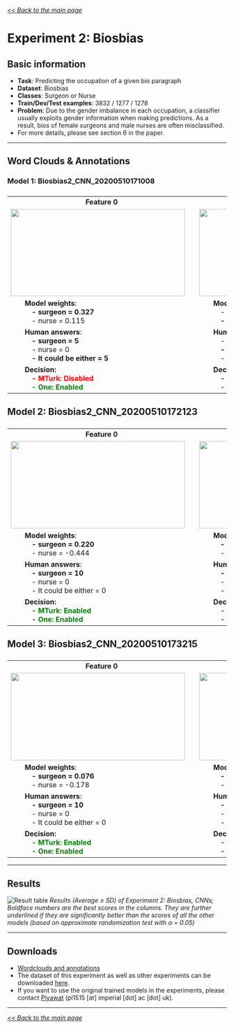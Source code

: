 <style>

.center-row td{
    text-align: center; 
    vertical-align: middle;    
}

tbody {
    display:block;
    width:13000px;
    overflow:auto;
}
thead, tbody tr {
    display:table;
    width:100%;
    table-layout:fixed;
}

td { white-space:pre }

</style>

[*<< Back to the main page*](https://plkumjorn.github.io/FIND)

# Experiment 2: Biosbias

## Basic information
- **Task**: Predicting the occupation of a given bio paragraph
- **Dataset**: Biosbias
- **Classes**: Surgeon or Nurse
- **Train/Dev/Test examples**: 3832 / 1277 / 1278
- **Problem**: Due to the gender imbalance in each occupation, a classifier usually exploits gender information when making predictions. As a result, bios of female surgeons and male nurses are often misclassified.
- For more details, please see section 6 in the paper.

<hr>

## Word Clouds & Annotations

### Model 1: Biosbias2_CNN_20200510171008

<table><tbody><tr class="center-row"><td><b>Feature 0</b></td><td><b>Feature 1</b></td><td><b>Feature 2</b></td><td><b>Feature 3</b></td><td><b>Feature 4</b></td><td><b>Feature 5</b></td><td><b>Feature 6</b></td><td><b>Feature 7</b></td><td><b>Feature 8</b></td><td><b>Feature 9</b></td><td><b>Feature 10</b></td><td><b>Feature 11</b></td><td><b>Feature 12</b></td><td><b>Feature 13</b></td><td><b>Feature 14</b></td><td><b>Feature 15</b></td><td><b>Feature 16</b></td><td><b>Feature 17</b></td><td><b>Feature 18</b></td><td><b>Feature 19</b></td><td><b>Feature 20</b></td><td><b>Feature 21</b></td><td><b>Feature 22</b></td><td><b>Feature 23</b></td><td><b>Feature 24</b></td><td><b>Feature 25</b></td><td><b>Feature 26</b></td><td><b>Feature 27</b></td><td><b>Feature 28</b></td><td><b>Feature 29</b></td></tr><tr><td><img src="https://www.doc.ic.ac.uk/~pl1515/files/Biosbias2_CNN_20200510171008/wordclouds/Wordcloud_Feature0.png" width="400" height="200"></td><td><img src="https://www.doc.ic.ac.uk/~pl1515/files/Biosbias2_CNN_20200510171008/wordclouds/Wordcloud_Feature1.png" width="400" height="200"></td><td><img src="https://www.doc.ic.ac.uk/~pl1515/files/Biosbias2_CNN_20200510171008/wordclouds/Wordcloud_Feature2.png" width="400" height="200"></td><td><img src="https://www.doc.ic.ac.uk/~pl1515/files/Biosbias2_CNN_20200510171008/wordclouds/Wordcloud_Feature3.png" width="400" height="200"></td><td><img src="https://www.doc.ic.ac.uk/~pl1515/files/Biosbias2_CNN_20200510171008/wordclouds/Wordcloud_Feature4.png" width="400" height="200"></td><td><img src="https://www.doc.ic.ac.uk/~pl1515/files/Biosbias2_CNN_20200510171008/wordclouds/Wordcloud_Feature5.png" width="400" height="200"></td><td><img src="https://www.doc.ic.ac.uk/~pl1515/files/Biosbias2_CNN_20200510171008/wordclouds/Wordcloud_Feature6.png" width="400" height="200"></td><td><img src="https://www.doc.ic.ac.uk/~pl1515/files/Biosbias2_CNN_20200510171008/wordclouds/Wordcloud_Feature7.png" width="400" height="200"></td><td><img src="https://www.doc.ic.ac.uk/~pl1515/files/Biosbias2_CNN_20200510171008/wordclouds/Wordcloud_Feature8.png" width="400" height="200"></td><td><img src="https://www.doc.ic.ac.uk/~pl1515/files/Biosbias2_CNN_20200510171008/wordclouds/Wordcloud_Feature9.png" width="400" height="200"></td><td><img src="https://www.doc.ic.ac.uk/~pl1515/files/Biosbias2_CNN_20200510171008/wordclouds/Wordcloud_Feature10.png" width="400" height="200"></td><td><img src="https://www.doc.ic.ac.uk/~pl1515/files/Biosbias2_CNN_20200510171008/wordclouds/Wordcloud_Feature11.png" width="400" height="200"></td><td><img src="https://www.doc.ic.ac.uk/~pl1515/files/Biosbias2_CNN_20200510171008/wordclouds/Wordcloud_Feature12.png" width="400" height="200"></td><td><img src="https://www.doc.ic.ac.uk/~pl1515/files/Biosbias2_CNN_20200510171008/wordclouds/Wordcloud_Feature13.png" width="400" height="200"></td><td><img src="https://www.doc.ic.ac.uk/~pl1515/files/Biosbias2_CNN_20200510171008/wordclouds/Wordcloud_Feature14.png" width="400" height="200"></td><td><img src="https://www.doc.ic.ac.uk/~pl1515/files/Biosbias2_CNN_20200510171008/wordclouds/Wordcloud_Feature15.png" width="400" height="200"></td><td><img src="https://www.doc.ic.ac.uk/~pl1515/files/Biosbias2_CNN_20200510171008/wordclouds/Wordcloud_Feature16.png" width="400" height="200"></td><td><img src="https://www.doc.ic.ac.uk/~pl1515/files/Biosbias2_CNN_20200510171008/wordclouds/Wordcloud_Feature17.png" width="400" height="200"></td><td><img src="https://www.doc.ic.ac.uk/~pl1515/files/Biosbias2_CNN_20200510171008/wordclouds/Wordcloud_Feature18.png" width="400" height="200"></td><td><img src="https://www.doc.ic.ac.uk/~pl1515/files/Biosbias2_CNN_20200510171008/wordclouds/Wordcloud_Feature19.png" width="400" height="200"></td><td><img src="https://www.doc.ic.ac.uk/~pl1515/files/Biosbias2_CNN_20200510171008/wordclouds/Wordcloud_Feature20.png" width="400" height="200"></td><td><img src="https://www.doc.ic.ac.uk/~pl1515/files/Biosbias2_CNN_20200510171008/wordclouds/Wordcloud_Feature21.png" width="400" height="200"></td><td><img src="https://www.doc.ic.ac.uk/~pl1515/files/Biosbias2_CNN_20200510171008/wordclouds/Wordcloud_Feature22.png" width="400" height="200"></td><td><img src="https://www.doc.ic.ac.uk/~pl1515/files/Biosbias2_CNN_20200510171008/wordclouds/Wordcloud_Feature23.png" width="400" height="200"></td><td><img src="https://www.doc.ic.ac.uk/~pl1515/files/Biosbias2_CNN_20200510171008/wordclouds/Wordcloud_Feature24.png" width="400" height="200"></td><td><img src="https://www.doc.ic.ac.uk/~pl1515/files/Biosbias2_CNN_20200510171008/wordclouds/Wordcloud_Feature25.png" width="400" height="200"></td><td><img src="https://www.doc.ic.ac.uk/~pl1515/files/Biosbias2_CNN_20200510171008/wordclouds/Wordcloud_Feature26.png" width="400" height="200"></td><td><img src="https://www.doc.ic.ac.uk/~pl1515/files/Biosbias2_CNN_20200510171008/wordclouds/Wordcloud_Feature27.png" width="400" height="200"></td><td><img src="https://www.doc.ic.ac.uk/~pl1515/files/Biosbias2_CNN_20200510171008/wordclouds/Wordcloud_Feature28.png" width="400" height="200"></td><td><img src="https://www.doc.ic.ac.uk/~pl1515/files/Biosbias2_CNN_20200510171008/wordclouds/Wordcloud_Feature29.png" width="400" height="200"></td></tr><tr><td>&emsp;&emsp;<b>Model weights</b>:
<b>&emsp;&emsp;&emsp;- surgeon = 0.327</b>
&emsp;&emsp;&emsp;- nurse = 0.115</td><td>&emsp;&emsp;<b>Model weights</b>:
&emsp;&emsp;&emsp;- surgeon = 0.244
<b>&emsp;&emsp;&emsp;- nurse = 0.497</b></td><td>&emsp;&emsp;<b>Model weights</b>:
&emsp;&emsp;&emsp;- surgeon = -0.290
<b>&emsp;&emsp;&emsp;- nurse = 0.226</b></td><td>&emsp;&emsp;<b>Model weights</b>:
&emsp;&emsp;&emsp;- surgeon = -0.023
<b>&emsp;&emsp;&emsp;- nurse = 0.052</b></td><td>&emsp;&emsp;<b>Model weights</b>:
<b>&emsp;&emsp;&emsp;- surgeon = -0.355</b>
&emsp;&emsp;&emsp;- nurse = -0.482</td><td>&emsp;&emsp;<b>Model weights</b>:
&emsp;&emsp;&emsp;- surgeon = -0.387
<b>&emsp;&emsp;&emsp;- nurse = 0.168</b></td><td>&emsp;&emsp;<b>Model weights</b>:
&emsp;&emsp;&emsp;- surgeon = 0.224
<b>&emsp;&emsp;&emsp;- nurse = 0.446</b></td><td>&emsp;&emsp;<b>Model weights</b>:
&emsp;&emsp;&emsp;- surgeon = -0.400
<b>&emsp;&emsp;&emsp;- nurse = 0.076</b></td><td>&emsp;&emsp;<b>Model weights</b>:
&emsp;&emsp;&emsp;- surgeon = -0.341
<b>&emsp;&emsp;&emsp;- nurse = 0.038</b></td><td>&emsp;&emsp;<b>Model weights</b>:
&emsp;&emsp;&emsp;- surgeon = -0.212
<b>&emsp;&emsp;&emsp;- nurse = 0.167</b></td><td>&emsp;&emsp;<b>Model weights</b>:
&emsp;&emsp;&emsp;- surgeon = -0.332
<b>&emsp;&emsp;&emsp;- nurse = -0.075</b></td><td>&emsp;&emsp;<b>Model weights</b>:
<b>&emsp;&emsp;&emsp;- surgeon = 0.481</b>
&emsp;&emsp;&emsp;- nurse = 0.254</td><td>&emsp;&emsp;<b>Model weights</b>:
&emsp;&emsp;&emsp;- surgeon = -0.286
<b>&emsp;&emsp;&emsp;- nurse = 0.199</b></td><td>&emsp;&emsp;<b>Model weights</b>:
<b>&emsp;&emsp;&emsp;- surgeon = 0.149</b>
&emsp;&emsp;&emsp;- nurse = -0.137</td><td>&emsp;&emsp;<b>Model weights</b>:
<b>&emsp;&emsp;&emsp;- surgeon = 0.368</b>
&emsp;&emsp;&emsp;- nurse = -0.150</td><td>&emsp;&emsp;<b>Model weights</b>:
&emsp;&emsp;&emsp;- surgeon = 0.086
<b>&emsp;&emsp;&emsp;- nurse = 0.216</b></td><td>&emsp;&emsp;<b>Model weights</b>:
<b>&emsp;&emsp;&emsp;- surgeon = 0.219</b>
&emsp;&emsp;&emsp;- nurse = -0.273</td><td>&emsp;&emsp;<b>Model weights</b>:
&emsp;&emsp;&emsp;- surgeon = -0.329
<b>&emsp;&emsp;&emsp;- nurse = 0.024</b></td><td>&emsp;&emsp;<b>Model weights</b>:
<b>&emsp;&emsp;&emsp;- surgeon = 0.233</b>
&emsp;&emsp;&emsp;- nurse = -0.195</td><td>&emsp;&emsp;<b>Model weights</b>:
&emsp;&emsp;&emsp;- surgeon = -0.346
<b>&emsp;&emsp;&emsp;- nurse = 0.155</b></td><td>&emsp;&emsp;<b>Model weights</b>:
&emsp;&emsp;&emsp;- surgeon = -0.191
<b>&emsp;&emsp;&emsp;- nurse = -0.042</b></td><td>&emsp;&emsp;<b>Model weights</b>:
&emsp;&emsp;&emsp;- surgeon = -0.272
<b>&emsp;&emsp;&emsp;- nurse = 0.232</b></td><td>&emsp;&emsp;<b>Model weights</b>:
<b>&emsp;&emsp;&emsp;- surgeon = 0.454</b>
&emsp;&emsp;&emsp;- nurse = 0.238</td><td>&emsp;&emsp;<b>Model weights</b>:
<b>&emsp;&emsp;&emsp;- surgeon = 0.451</b>
&emsp;&emsp;&emsp;- nurse = -0.029</td><td>&emsp;&emsp;<b>Model weights</b>:
&emsp;&emsp;&emsp;- surgeon = 0.094
<b>&emsp;&emsp;&emsp;- nurse = 0.374</b></td><td>&emsp;&emsp;<b>Model weights</b>:
&emsp;&emsp;&emsp;- surgeon = -0.341
<b>&emsp;&emsp;&emsp;- nurse = -0.057</b></td><td>&emsp;&emsp;<b>Model weights</b>:
&emsp;&emsp;&emsp;- surgeon = 0.124
<b>&emsp;&emsp;&emsp;- nurse = 0.449</b></td><td>&emsp;&emsp;<b>Model weights</b>:
<b>&emsp;&emsp;&emsp;- surgeon = 0.197</b>
&emsp;&emsp;&emsp;- nurse = -0.204</td><td>&emsp;&emsp;<b>Model weights</b>:
&emsp;&emsp;&emsp;- surgeon = -0.360
<b>&emsp;&emsp;&emsp;- nurse = 0.414</b></td><td>&emsp;&emsp;<b>Model weights</b>:
<b>&emsp;&emsp;&emsp;- surgeon = 0.134</b>
&emsp;&emsp;&emsp;- nurse = -0.155</td></tr><tr><td><b>&emsp;&emsp;Human answers</b>:
<b>&emsp;&emsp;&emsp;- surgeon = 5</b>
&emsp;&emsp;&emsp;- nurse = 0
<b>&emsp;&emsp;&emsp;- It could be either = 5</b></td><td><b>&emsp;&emsp;Human answers</b>:
&emsp;&emsp;&emsp;- surgeon = 0
<b>&emsp;&emsp;&emsp;- nurse = 10</b>
&emsp;&emsp;&emsp;- It could be either = 0</td><td><b>&emsp;&emsp;Human answers</b>:
&emsp;&emsp;&emsp;- surgeon = 0
&emsp;&emsp;&emsp;- nurse = 1
<b>&emsp;&emsp;&emsp;- It could be either = 9</b></td><td><b>&emsp;&emsp;Human answers</b>:
&emsp;&emsp;&emsp;- surgeon = 0
<b>&emsp;&emsp;&emsp;- nurse = 10</b>
&emsp;&emsp;&emsp;- It could be either = 0</td><td><b>&emsp;&emsp;Human answers</b>:
&emsp;&emsp;&emsp;- surgeon = 0
&emsp;&emsp;&emsp;- nurse = 1
<b>&emsp;&emsp;&emsp;- It could be either = 9</b></td><td><b>&emsp;&emsp;Human answers</b>:
&emsp;&emsp;&emsp;- surgeon = 0
&emsp;&emsp;&emsp;- nurse = 4
<b>&emsp;&emsp;&emsp;- It could be either = 6</b></td><td><b>&emsp;&emsp;Human answers</b>:
&emsp;&emsp;&emsp;- surgeon = 0
&emsp;&emsp;&emsp;- nurse = 3
<b>&emsp;&emsp;&emsp;- It could be either = 7</b></td><td><b>&emsp;&emsp;Human answers</b>:
&emsp;&emsp;&emsp;- surgeon = 0
&emsp;&emsp;&emsp;- nurse = 4
<b>&emsp;&emsp;&emsp;- It could be either = 6</b></td><td><b>&emsp;&emsp;Human answers</b>:
&emsp;&emsp;&emsp;- surgeon = 0
&emsp;&emsp;&emsp;- nurse = 1
<b>&emsp;&emsp;&emsp;- It could be either = 9</b></td><td><b>&emsp;&emsp;Human answers</b>:
&emsp;&emsp;&emsp;- surgeon = 0
<b>&emsp;&emsp;&emsp;- nurse = 10</b>
&emsp;&emsp;&emsp;- It could be either = 0</td><td><b>&emsp;&emsp;Human answers</b>:
&emsp;&emsp;&emsp;- surgeon = 0
<b>&emsp;&emsp;&emsp;- nurse = 10</b>
&emsp;&emsp;&emsp;- It could be either = 0</td><td><b>&emsp;&emsp;Human answers</b>:
<b>&emsp;&emsp;&emsp;- surgeon = 10</b>
&emsp;&emsp;&emsp;- nurse = 0
&emsp;&emsp;&emsp;- It could be either = 0</td><td><b>&emsp;&emsp;Human answers</b>:
&emsp;&emsp;&emsp;- surgeon = 0
<b>&emsp;&emsp;&emsp;- nurse = 10</b>
&emsp;&emsp;&emsp;- It could be either = 0</td><td><b>&emsp;&emsp;Human answers</b>:
<b>&emsp;&emsp;&emsp;- surgeon = 8</b>
&emsp;&emsp;&emsp;- nurse = 1
&emsp;&emsp;&emsp;- It could be either = 1</td><td><b>&emsp;&emsp;Human answers</b>:
&emsp;&emsp;&emsp;- surgeon = 0
&emsp;&emsp;&emsp;- nurse = 1
<b>&emsp;&emsp;&emsp;- It could be either = 9</b></td><td><b>&emsp;&emsp;Human answers</b>:
&emsp;&emsp;&emsp;- surgeon = 0
<b>&emsp;&emsp;&emsp;- nurse = 9</b>
&emsp;&emsp;&emsp;- It could be either = 1</td><td><b>&emsp;&emsp;Human answers</b>:
<b>&emsp;&emsp;&emsp;- surgeon = 10</b>
&emsp;&emsp;&emsp;- nurse = 0
&emsp;&emsp;&emsp;- It could be either = 0</td><td><b>&emsp;&emsp;Human answers</b>:
&emsp;&emsp;&emsp;- surgeon = 1
&emsp;&emsp;&emsp;- nurse = 3
<b>&emsp;&emsp;&emsp;- It could be either = 6</b></td><td><b>&emsp;&emsp;Human answers</b>:
<b>&emsp;&emsp;&emsp;- surgeon = 10</b>
&emsp;&emsp;&emsp;- nurse = 0
&emsp;&emsp;&emsp;- It could be either = 0</td><td><b>&emsp;&emsp;Human answers</b>:
&emsp;&emsp;&emsp;- surgeon = 0
&emsp;&emsp;&emsp;- nurse = 0
<b>&emsp;&emsp;&emsp;- It could be either = 10</b></td><td><b>&emsp;&emsp;Human answers</b>:
&emsp;&emsp;&emsp;- surgeon = 1
&emsp;&emsp;&emsp;- nurse = 4
<b>&emsp;&emsp;&emsp;- It could be either = 5</b></td><td><b>&emsp;&emsp;Human answers</b>:
&emsp;&emsp;&emsp;- surgeon = 1
&emsp;&emsp;&emsp;- nurse = 1
<b>&emsp;&emsp;&emsp;- It could be either = 8</b></td><td><b>&emsp;&emsp;Human answers</b>:
<b>&emsp;&emsp;&emsp;- surgeon = 10</b>
&emsp;&emsp;&emsp;- nurse = 0
&emsp;&emsp;&emsp;- It could be either = 0</td><td><b>&emsp;&emsp;Human answers</b>:
<b>&emsp;&emsp;&emsp;- surgeon = 9</b>
&emsp;&emsp;&emsp;- nurse = 1
&emsp;&emsp;&emsp;- It could be either = 0</td><td><b>&emsp;&emsp;Human answers</b>:
&emsp;&emsp;&emsp;- surgeon = 0
&emsp;&emsp;&emsp;- nurse = 4
<b>&emsp;&emsp;&emsp;- It could be either = 6</b></td><td><b>&emsp;&emsp;Human answers</b>:
&emsp;&emsp;&emsp;- surgeon = 0
<b>&emsp;&emsp;&emsp;- nurse = 7</b>
&emsp;&emsp;&emsp;- It could be either = 3</td><td><b>&emsp;&emsp;Human answers</b>:
&emsp;&emsp;&emsp;- surgeon = 1
&emsp;&emsp;&emsp;- nurse = 1
<b>&emsp;&emsp;&emsp;- It could be either = 8</b></td><td><b>&emsp;&emsp;Human answers</b>:
<b>&emsp;&emsp;&emsp;- surgeon = 10</b>
&emsp;&emsp;&emsp;- nurse = 0
&emsp;&emsp;&emsp;- It could be either = 0</td><td><b>&emsp;&emsp;Human answers</b>:
&emsp;&emsp;&emsp;- surgeon = 0
<b>&emsp;&emsp;&emsp;- nurse = 10</b>
&emsp;&emsp;&emsp;- It could be either = 0</td><td><b>&emsp;&emsp;Human answers</b>:
<b>&emsp;&emsp;&emsp;- surgeon = 7</b>
&emsp;&emsp;&emsp;- nurse = 0
&emsp;&emsp;&emsp;- It could be either = 3</td></tr><tr><td>&emsp;&emsp;<b>Decision:</b>
&emsp;&emsp;&emsp;<b style="color:red">- MTurk: Disabled</b>
&emsp;&emsp;&emsp;<b style="color:green">- One: Enabled</b></td><td>&emsp;&emsp;<b>Decision:</b>
&emsp;&emsp;&emsp;<b style="color:green">- MTurk: Enabled</b>
&emsp;&emsp;&emsp;<b style="color:green">- One: Enabled</b></td><td>&emsp;&emsp;<b>Decision:</b>
&emsp;&emsp;&emsp;<b style="color:red">- MTurk: Disabled</b>
&emsp;&emsp;&emsp;<b style="color:red">- One: Disabled</b></td><td>&emsp;&emsp;<b>Decision:</b>
&emsp;&emsp;&emsp;<b style="color:green">- MTurk: Enabled</b>
&emsp;&emsp;&emsp;<b style="color:green">- One: Enabled</b></td><td>&emsp;&emsp;<b>Decision:</b>
&emsp;&emsp;&emsp;<b style="color:red">- MTurk: Disabled</b>
&emsp;&emsp;&emsp;<b style="color:red">- One: Disabled</b></td><td>&emsp;&emsp;<b>Decision:</b>
&emsp;&emsp;&emsp;<b style="color:red">- MTurk: Disabled</b>
&emsp;&emsp;&emsp;<b style="color:red">- One: Disabled</b></td><td>&emsp;&emsp;<b>Decision:</b>
&emsp;&emsp;&emsp;<b style="color:red">- MTurk: Disabled</b>
&emsp;&emsp;&emsp;<b style="color:green">- One: Enabled</b></td><td>&emsp;&emsp;<b>Decision:</b>
&emsp;&emsp;&emsp;<b style="color:red">- MTurk: Disabled</b>
&emsp;&emsp;&emsp;<b style="color:green">- One: Enabled</b></td><td>&emsp;&emsp;<b>Decision:</b>
&emsp;&emsp;&emsp;<b style="color:red">- MTurk: Disabled</b>
&emsp;&emsp;&emsp;<b style="color:red">- One: Disabled</b></td><td>&emsp;&emsp;<b>Decision:</b>
&emsp;&emsp;&emsp;<b style="color:green">- MTurk: Enabled</b>
&emsp;&emsp;&emsp;<b style="color:green">- One: Enabled</b></td><td>&emsp;&emsp;<b>Decision:</b>
&emsp;&emsp;&emsp;<b style="color:green">- MTurk: Enabled</b>
&emsp;&emsp;&emsp;<b style="color:green">- One: Enabled</b></td><td>&emsp;&emsp;<b>Decision:</b>
&emsp;&emsp;&emsp;<b style="color:green">- MTurk: Enabled</b>
&emsp;&emsp;&emsp;<b style="color:red">- One: Disabled</b></td><td>&emsp;&emsp;<b>Decision:</b>
&emsp;&emsp;&emsp;<b style="color:green">- MTurk: Enabled</b>
&emsp;&emsp;&emsp;<b style="color:green">- One: Enabled</b></td><td>&emsp;&emsp;<b>Decision:</b>
&emsp;&emsp;&emsp;<b style="color:green">- MTurk: Enabled</b>
&emsp;&emsp;&emsp;<b style="color:green">- One: Enabled</b></td><td>&emsp;&emsp;<b>Decision:</b>
&emsp;&emsp;&emsp;<b style="color:red">- MTurk: Disabled</b>
&emsp;&emsp;&emsp;<b style="color:red">- One: Disabled</b></td><td>&emsp;&emsp;<b>Decision:</b>
&emsp;&emsp;&emsp;<b style="color:green">- MTurk: Enabled</b>
&emsp;&emsp;&emsp;<b style="color:green">- One: Enabled</b></td><td>&emsp;&emsp;<b>Decision:</b>
&emsp;&emsp;&emsp;<b style="color:green">- MTurk: Enabled</b>
&emsp;&emsp;&emsp;<b style="color:red">- One: Disabled</b></td><td>&emsp;&emsp;<b>Decision:</b>
&emsp;&emsp;&emsp;<b style="color:red">- MTurk: Disabled</b>
&emsp;&emsp;&emsp;<b style="color:red">- One: Disabled</b></td><td>&emsp;&emsp;<b>Decision:</b>
&emsp;&emsp;&emsp;<b style="color:green">- MTurk: Enabled</b>
&emsp;&emsp;&emsp;<b style="color:green">- One: Enabled</b></td><td>&emsp;&emsp;<b>Decision:</b>
&emsp;&emsp;&emsp;<b style="color:red">- MTurk: Disabled</b>
&emsp;&emsp;&emsp;<b style="color:red">- One: Disabled</b></td><td>&emsp;&emsp;<b>Decision:</b>
&emsp;&emsp;&emsp;<b style="color:red">- MTurk: Disabled</b>
&emsp;&emsp;&emsp;<b style="color:red">- One: Disabled</b></td><td>&emsp;&emsp;<b>Decision:</b>
&emsp;&emsp;&emsp;<b style="color:red">- MTurk: Disabled</b>
&emsp;&emsp;&emsp;<b style="color:red">- One: Disabled</b></td><td>&emsp;&emsp;<b>Decision:</b>
&emsp;&emsp;&emsp;<b style="color:green">- MTurk: Enabled</b>
&emsp;&emsp;&emsp;<b style="color:green">- One: Enabled</b></td><td>&emsp;&emsp;<b>Decision:</b>
&emsp;&emsp;&emsp;<b style="color:green">- MTurk: Enabled</b>
&emsp;&emsp;&emsp;<b style="color:green">- One: Enabled</b></td><td>&emsp;&emsp;<b>Decision:</b>
&emsp;&emsp;&emsp;<b style="color:red">- MTurk: Disabled</b>
&emsp;&emsp;&emsp;<b style="color:green">- One: Enabled</b></td><td>&emsp;&emsp;<b>Decision:</b>
&emsp;&emsp;&emsp;<b style="color:green">- MTurk: Enabled</b>
&emsp;&emsp;&emsp;<b style="color:green">- One: Enabled</b></td><td>&emsp;&emsp;<b>Decision:</b>
&emsp;&emsp;&emsp;<b style="color:red">- MTurk: Disabled</b>
&emsp;&emsp;&emsp;<b style="color:red">- One: Disabled</b></td><td>&emsp;&emsp;<b>Decision:</b>
&emsp;&emsp;&emsp;<b style="color:green">- MTurk: Enabled</b>
&emsp;&emsp;&emsp;<b style="color:green">- One: Enabled</b></td><td>&emsp;&emsp;<b>Decision:</b>
&emsp;&emsp;&emsp;<b style="color:green">- MTurk: Enabled</b>
&emsp;&emsp;&emsp;<b style="color:red">- One: Disabled</b></td><td>&emsp;&emsp;<b>Decision:</b>
&emsp;&emsp;&emsp;<b style="color:green">- MTurk: Enabled</b>
&emsp;&emsp;&emsp;<b style="color:green">- One: Enabled</b></td></tr></tbody></table>

## Model 2: Biosbias2_CNN_20200510172123

<table><tbody><tr class="center-row"><td><b>Feature 0</b></td><td><b>Feature 1</b></td><td><b>Feature 2</b></td><td><b>Feature 3</b></td><td><b>Feature 4</b></td><td><b>Feature 5</b></td><td><b>Feature 6</b></td><td><b>Feature 7</b></td><td><b>Feature 8</b></td><td><b>Feature 9</b></td><td><b>Feature 10</b></td><td><b>Feature 11</b></td><td><b>Feature 12</b></td><td><b>Feature 13</b></td><td><b>Feature 14</b></td><td><b>Feature 15</b></td><td><b>Feature 16</b></td><td><b>Feature 17</b></td><td><b>Feature 18</b></td><td><b>Feature 19</b></td><td><b>Feature 20</b></td><td><b>Feature 21</b></td><td><b>Feature 22</b></td><td><b>Feature 23</b></td><td><b>Feature 24</b></td><td><b>Feature 25</b></td><td><b>Feature 26</b></td><td><b>Feature 27</b></td><td><b>Feature 28</b></td><td><b>Feature 29</b></td></tr><tr><td><img src="https://www.doc.ic.ac.uk/~pl1515/files/Biosbias2_CNN_20200510172123/wordclouds/Wordcloud_Feature0.png" width="400" height="200"></td><td><img src="https://www.doc.ic.ac.uk/~pl1515/files/Biosbias2_CNN_20200510172123/wordclouds/Wordcloud_Feature1.png" width="400" height="200"></td><td><img src="https://www.doc.ic.ac.uk/~pl1515/files/Biosbias2_CNN_20200510172123/wordclouds/Wordcloud_Feature2.png" width="400" height="200"></td><td><img src="https://www.doc.ic.ac.uk/~pl1515/files/Biosbias2_CNN_20200510172123/wordclouds/Wordcloud_Feature3.png" width="400" height="200"></td><td><img src="https://www.doc.ic.ac.uk/~pl1515/files/Biosbias2_CNN_20200510172123/wordclouds/Wordcloud_Feature4.png" width="400" height="200"></td><td><img src="https://www.doc.ic.ac.uk/~pl1515/files/Biosbias2_CNN_20200510172123/wordclouds/Wordcloud_Feature5.png" width="400" height="200"></td><td><img src="https://www.doc.ic.ac.uk/~pl1515/files/Biosbias2_CNN_20200510172123/wordclouds/Wordcloud_Feature6.png" width="400" height="200"></td><td><img src="https://www.doc.ic.ac.uk/~pl1515/files/Biosbias2_CNN_20200510172123/wordclouds/Wordcloud_Feature7.png" width="400" height="200"></td><td><img src="https://www.doc.ic.ac.uk/~pl1515/files/Biosbias2_CNN_20200510172123/wordclouds/Wordcloud_Feature8.png" width="400" height="200"></td><td><img src="https://www.doc.ic.ac.uk/~pl1515/files/Biosbias2_CNN_20200510172123/wordclouds/Wordcloud_Feature9.png" width="400" height="200"></td><td><img src="https://www.doc.ic.ac.uk/~pl1515/files/Biosbias2_CNN_20200510172123/wordclouds/Wordcloud_Feature10.png" width="400" height="200"></td><td><img src="https://www.doc.ic.ac.uk/~pl1515/files/Biosbias2_CNN_20200510172123/wordclouds/Wordcloud_Feature11.png" width="400" height="200"></td><td><img src="https://www.doc.ic.ac.uk/~pl1515/files/Biosbias2_CNN_20200510172123/wordclouds/Wordcloud_Feature12.png" width="400" height="200"></td><td><img src="https://www.doc.ic.ac.uk/~pl1515/files/Biosbias2_CNN_20200510172123/wordclouds/Wordcloud_Feature13.png" width="400" height="200"></td><td><img src="https://www.doc.ic.ac.uk/~pl1515/files/Biosbias2_CNN_20200510172123/wordclouds/Wordcloud_Feature14.png" width="400" height="200"></td><td><img src="https://www.doc.ic.ac.uk/~pl1515/files/Biosbias2_CNN_20200510172123/wordclouds/Wordcloud_Feature15.png" width="400" height="200"></td><td><img src="https://www.doc.ic.ac.uk/~pl1515/files/Biosbias2_CNN_20200510172123/wordclouds/Wordcloud_Feature16.png" width="400" height="200"></td><td><img src="https://www.doc.ic.ac.uk/~pl1515/files/Biosbias2_CNN_20200510172123/wordclouds/Wordcloud_Feature17.png" width="400" height="200"></td><td><img src="https://www.doc.ic.ac.uk/~pl1515/files/Biosbias2_CNN_20200510172123/wordclouds/Wordcloud_Feature18.png" width="400" height="200"></td><td><img src="https://www.doc.ic.ac.uk/~pl1515/files/Biosbias2_CNN_20200510172123/wordclouds/Wordcloud_Feature19.png" width="400" height="200"></td><td><img src="https://www.doc.ic.ac.uk/~pl1515/files/Biosbias2_CNN_20200510172123/wordclouds/Wordcloud_Feature20.png" width="400" height="200"></td><td><img src="https://www.doc.ic.ac.uk/~pl1515/files/Biosbias2_CNN_20200510172123/wordclouds/Wordcloud_Feature21.png" width="400" height="200"></td><td><img src="https://www.doc.ic.ac.uk/~pl1515/files/Biosbias2_CNN_20200510172123/wordclouds/Wordcloud_Feature22.png" width="400" height="200"></td><td><img src="https://www.doc.ic.ac.uk/~pl1515/files/Biosbias2_CNN_20200510172123/wordclouds/Wordcloud_Feature23.png" width="400" height="200"></td><td><img src="https://www.doc.ic.ac.uk/~pl1515/files/Biosbias2_CNN_20200510172123/wordclouds/Wordcloud_Feature24.png" width="400" height="200"></td><td><img src="https://www.doc.ic.ac.uk/~pl1515/files/Biosbias2_CNN_20200510172123/wordclouds/Wordcloud_Feature25.png" width="400" height="200"></td><td><img src="https://www.doc.ic.ac.uk/~pl1515/files/Biosbias2_CNN_20200510172123/wordclouds/Wordcloud_Feature26.png" width="400" height="200"></td><td><img src="https://www.doc.ic.ac.uk/~pl1515/files/Biosbias2_CNN_20200510172123/wordclouds/Wordcloud_Feature27.png" width="400" height="200"></td><td><img src="https://www.doc.ic.ac.uk/~pl1515/files/Biosbias2_CNN_20200510172123/wordclouds/Wordcloud_Feature28.png" width="400" height="200"></td><td><img src="https://www.doc.ic.ac.uk/~pl1515/files/Biosbias2_CNN_20200510172123/wordclouds/Wordcloud_Feature29.png" width="400" height="200"></td></tr><tr><td>&emsp;&emsp;<b>Model weights</b>:
<b>&emsp;&emsp;&emsp;- surgeon = 0.220</b>
&emsp;&emsp;&emsp;- nurse = -0.444</td><td>&emsp;&emsp;<b>Model weights</b>:
<b>&emsp;&emsp;&emsp;- surgeon = 0.410</b>
&emsp;&emsp;&emsp;- nurse = -0.166</td><td>&emsp;&emsp;<b>Model weights</b>:
<b>&emsp;&emsp;&emsp;- surgeon = 0.415</b>
&emsp;&emsp;&emsp;- nurse = -0.326</td><td>&emsp;&emsp;<b>Model weights</b>:
&emsp;&emsp;&emsp;- surgeon = -0.259
<b>&emsp;&emsp;&emsp;- nurse = 0.298</b></td><td>&emsp;&emsp;<b>Model weights</b>:
<b>&emsp;&emsp;&emsp;- surgeon = 0.283</b>
&emsp;&emsp;&emsp;- nurse = -0.427</td><td>&emsp;&emsp;<b>Model weights</b>:
&emsp;&emsp;&emsp;- surgeon = -0.063
<b>&emsp;&emsp;&emsp;- nurse = 0.232</b></td><td>&emsp;&emsp;<b>Model weights</b>:
&emsp;&emsp;&emsp;- surgeon = -0.197
<b>&emsp;&emsp;&emsp;- nurse = -0.080</b></td><td>&emsp;&emsp;<b>Model weights</b>:
&emsp;&emsp;&emsp;- surgeon = -0.008
<b>&emsp;&emsp;&emsp;- nurse = 0.299</b></td><td>&emsp;&emsp;<b>Model weights</b>:
&emsp;&emsp;&emsp;- surgeon = -0.089
<b>&emsp;&emsp;&emsp;- nurse = 0.061</b></td><td>&emsp;&emsp;<b>Model weights</b>:
<b>&emsp;&emsp;&emsp;- surgeon = 0.301</b>
&emsp;&emsp;&emsp;- nurse = 0.207</td><td>&emsp;&emsp;<b>Model weights</b>:
&emsp;&emsp;&emsp;- surgeon = -0.227
<b>&emsp;&emsp;&emsp;- nurse = -0.005</b></td><td>&emsp;&emsp;<b>Model weights</b>:
&emsp;&emsp;&emsp;- surgeon = -0.464
<b>&emsp;&emsp;&emsp;- nurse = -0.270</b></td><td>&emsp;&emsp;<b>Model weights</b>:
<b>&emsp;&emsp;&emsp;- surgeon = 0.222</b>
&emsp;&emsp;&emsp;- nurse = 0.033</td><td>&emsp;&emsp;<b>Model weights</b>:
<b>&emsp;&emsp;&emsp;- surgeon = -0.033</b>
&emsp;&emsp;&emsp;- nurse = -0.162</td><td>&emsp;&emsp;<b>Model weights</b>:
&emsp;&emsp;&emsp;- surgeon = 0.188
<b>&emsp;&emsp;&emsp;- nurse = 0.432</b></td><td>&emsp;&emsp;<b>Model weights</b>:
<b>&emsp;&emsp;&emsp;- surgeon = 0.296</b>
&emsp;&emsp;&emsp;- nurse = -0.217</td><td>&emsp;&emsp;<b>Model weights</b>:
&emsp;&emsp;&emsp;- surgeon = 0.002
<b>&emsp;&emsp;&emsp;- nurse = 0.357</b></td><td>&emsp;&emsp;<b>Model weights</b>:
&emsp;&emsp;&emsp;- surgeon = -0.334
<b>&emsp;&emsp;&emsp;- nurse = 0.011</b></td><td>&emsp;&emsp;<b>Model weights</b>:
<b>&emsp;&emsp;&emsp;- surgeon = 0.434</b>
&emsp;&emsp;&emsp;- nurse = -0.263</td><td>&emsp;&emsp;<b>Model weights</b>:
&emsp;&emsp;&emsp;- surgeon = -0.098
<b>&emsp;&emsp;&emsp;- nurse = 0.216</b></td><td>&emsp;&emsp;<b>Model weights</b>:
<b>&emsp;&emsp;&emsp;- surgeon = -0.059</b>
&emsp;&emsp;&emsp;- nurse = -0.416</td><td>&emsp;&emsp;<b>Model weights</b>:
&emsp;&emsp;&emsp;- surgeon = -0.346
<b>&emsp;&emsp;&emsp;- nurse = 0.336</b></td><td>&emsp;&emsp;<b>Model weights</b>:
<b>&emsp;&emsp;&emsp;- surgeon = 0.050</b>
&emsp;&emsp;&emsp;- nurse = -0.170</td><td>&emsp;&emsp;<b>Model weights</b>:
&emsp;&emsp;&emsp;- surgeon = -0.414
<b>&emsp;&emsp;&emsp;- nurse = 0.048</b></td><td>&emsp;&emsp;<b>Model weights</b>:
<b>&emsp;&emsp;&emsp;- surgeon = -0.108</b>
&emsp;&emsp;&emsp;- nurse = -0.332</td><td>&emsp;&emsp;<b>Model weights</b>:
<b>&emsp;&emsp;&emsp;- surgeon = 0.197</b>
&emsp;&emsp;&emsp;- nurse = -0.261</td><td>&emsp;&emsp;<b>Model weights</b>:
&emsp;&emsp;&emsp;- surgeon = -0.377
<b>&emsp;&emsp;&emsp;- nurse = -0.067</b></td><td>&emsp;&emsp;<b>Model weights</b>:
&emsp;&emsp;&emsp;- surgeon = -0.034
<b>&emsp;&emsp;&emsp;- nurse = 0.356</b></td><td>&emsp;&emsp;<b>Model weights</b>:
&emsp;&emsp;&emsp;- surgeon = -0.195
<b>&emsp;&emsp;&emsp;- nurse = 0.267</b></td><td>&emsp;&emsp;<b>Model weights</b>:
<b>&emsp;&emsp;&emsp;- surgeon = 0.271</b>
&emsp;&emsp;&emsp;- nurse = -0.221</td></tr><tr><td><b>&emsp;&emsp;Human answers</b>:
<b>&emsp;&emsp;&emsp;- surgeon = 10</b>
&emsp;&emsp;&emsp;- nurse = 0
&emsp;&emsp;&emsp;- It could be either = 0</td><td><b>&emsp;&emsp;Human answers</b>:
<b>&emsp;&emsp;&emsp;- surgeon = 10</b>
&emsp;&emsp;&emsp;- nurse = 0
&emsp;&emsp;&emsp;- It could be either = 0</td><td><b>&emsp;&emsp;Human answers</b>:
&emsp;&emsp;&emsp;- surgeon = 4
&emsp;&emsp;&emsp;- nurse = 0
<b>&emsp;&emsp;&emsp;- It could be either = 6</b></td><td><b>&emsp;&emsp;Human answers</b>:
&emsp;&emsp;&emsp;- surgeon = 0
&emsp;&emsp;&emsp;- nurse = 0
<b>&emsp;&emsp;&emsp;- It could be either = 10</b></td><td><b>&emsp;&emsp;Human answers</b>:
&emsp;&emsp;&emsp;- surgeon = 1
&emsp;&emsp;&emsp;- nurse = 0
<b>&emsp;&emsp;&emsp;- It could be either = 9</b></td><td><b>&emsp;&emsp;Human answers</b>:
&emsp;&emsp;&emsp;- surgeon = 0
&emsp;&emsp;&emsp;- nurse = 2
<b>&emsp;&emsp;&emsp;- It could be either = 8</b></td><td><b>&emsp;&emsp;Human answers</b>:
&emsp;&emsp;&emsp;- surgeon = 2
&emsp;&emsp;&emsp;- nurse = 1
<b>&emsp;&emsp;&emsp;- It could be either = 7</b></td><td><b>&emsp;&emsp;Human answers</b>:
&emsp;&emsp;&emsp;- surgeon = 0
&emsp;&emsp;&emsp;- nurse = 0
<b>&emsp;&emsp;&emsp;- It could be either = 10</b></td><td><b>&emsp;&emsp;Human answers</b>:
&emsp;&emsp;&emsp;- surgeon = 0
<b>&emsp;&emsp;&emsp;- nurse = 10</b>
&emsp;&emsp;&emsp;- It could be either = 0</td><td><b>&emsp;&emsp;Human answers</b>:
<b>&emsp;&emsp;&emsp;- surgeon = 10</b>
&emsp;&emsp;&emsp;- nurse = 0
&emsp;&emsp;&emsp;- It could be either = 0</td><td><b>&emsp;&emsp;Human answers</b>:
&emsp;&emsp;&emsp;- surgeon = 0
<b>&emsp;&emsp;&emsp;- nurse = 10</b>
&emsp;&emsp;&emsp;- It could be either = 0</td><td><b>&emsp;&emsp;Human answers</b>:
&emsp;&emsp;&emsp;- surgeon = 0
<b>&emsp;&emsp;&emsp;- nurse = 9</b>
&emsp;&emsp;&emsp;- It could be either = 1</td><td><b>&emsp;&emsp;Human answers</b>:
<b>&emsp;&emsp;&emsp;- surgeon = 10</b>
&emsp;&emsp;&emsp;- nurse = 0
&emsp;&emsp;&emsp;- It could be either = 0</td><td><b>&emsp;&emsp;Human answers</b>:
<b>&emsp;&emsp;&emsp;- surgeon = 9</b>
&emsp;&emsp;&emsp;- nurse = 0
&emsp;&emsp;&emsp;- It could be either = 1</td><td><b>&emsp;&emsp;Human answers</b>:
&emsp;&emsp;&emsp;- surgeon = 0
<b>&emsp;&emsp;&emsp;- nurse = 6</b>
&emsp;&emsp;&emsp;- It could be either = 4</td><td><b>&emsp;&emsp;Human answers</b>:
<b>&emsp;&emsp;&emsp;- surgeon = 6</b>
&emsp;&emsp;&emsp;- nurse = 0
&emsp;&emsp;&emsp;- It could be either = 4</td><td><b>&emsp;&emsp;Human answers</b>:
&emsp;&emsp;&emsp;- surgeon = 0
<b>&emsp;&emsp;&emsp;- nurse = 10</b>
&emsp;&emsp;&emsp;- It could be either = 0</td><td><b>&emsp;&emsp;Human answers</b>:
&emsp;&emsp;&emsp;- surgeon = 0
<b>&emsp;&emsp;&emsp;- nurse = 9</b>
&emsp;&emsp;&emsp;- It could be either = 1</td><td><b>&emsp;&emsp;Human answers</b>:
&emsp;&emsp;&emsp;- surgeon = 4
&emsp;&emsp;&emsp;- nurse = 1
<b>&emsp;&emsp;&emsp;- It could be either = 5</b></td><td><b>&emsp;&emsp;Human answers</b>:
&emsp;&emsp;&emsp;- surgeon = 0
<b>&emsp;&emsp;&emsp;- nurse = 5</b>
<b>&emsp;&emsp;&emsp;- It could be either = 5</b></td><td><b>&emsp;&emsp;Human answers</b>:
<b>&emsp;&emsp;&emsp;- surgeon = 10</b>
&emsp;&emsp;&emsp;- nurse = 0
&emsp;&emsp;&emsp;- It could be either = 0</td><td><b>&emsp;&emsp;Human answers</b>:
&emsp;&emsp;&emsp;- surgeon = 0
<b>&emsp;&emsp;&emsp;- nurse = 10</b>
&emsp;&emsp;&emsp;- It could be either = 0</td><td><b>&emsp;&emsp;Human answers</b>:
<b>&emsp;&emsp;&emsp;- surgeon = 5</b>
&emsp;&emsp;&emsp;- nurse = 0
<b>&emsp;&emsp;&emsp;- It could be either = 5</b></td><td><b>&emsp;&emsp;Human answers</b>:
&emsp;&emsp;&emsp;- surgeon = 0
<b>&emsp;&emsp;&emsp;- nurse = 10</b>
&emsp;&emsp;&emsp;- It could be either = 0</td><td><b>&emsp;&emsp;Human answers</b>:
&emsp;&emsp;&emsp;- surgeon = 4
&emsp;&emsp;&emsp;- nurse = 0
<b>&emsp;&emsp;&emsp;- It could be either = 6</b></td><td><b>&emsp;&emsp;Human answers</b>:
<b>&emsp;&emsp;&emsp;- surgeon = 5</b>
&emsp;&emsp;&emsp;- nurse = 0
<b>&emsp;&emsp;&emsp;- It could be either = 5</b></td><td><b>&emsp;&emsp;Human answers</b>:
&emsp;&emsp;&emsp;- surgeon = 0
<b>&emsp;&emsp;&emsp;- nurse = 10</b>
&emsp;&emsp;&emsp;- It could be either = 0</td><td><b>&emsp;&emsp;Human answers</b>:
&emsp;&emsp;&emsp;- surgeon = 0
<b>&emsp;&emsp;&emsp;- nurse = 9</b>
&emsp;&emsp;&emsp;- It could be either = 1</td><td><b>&emsp;&emsp;Human answers</b>:
&emsp;&emsp;&emsp;- surgeon = 0
<b>&emsp;&emsp;&emsp;- nurse = 10</b>
&emsp;&emsp;&emsp;- It could be either = 0</td><td><b>&emsp;&emsp;Human answers</b>:
<b>&emsp;&emsp;&emsp;- surgeon = 8</b>
&emsp;&emsp;&emsp;- nurse = 0
&emsp;&emsp;&emsp;- It could be either = 2</td></tr><tr><td>&emsp;&emsp;<b>Decision:</b>
&emsp;&emsp;&emsp;<b style="color:green">- MTurk: Enabled</b>
&emsp;&emsp;&emsp;<b style="color:green">- One: Enabled</b></td><td>&emsp;&emsp;<b>Decision:</b>
&emsp;&emsp;&emsp;<b style="color:green">- MTurk: Enabled</b>
&emsp;&emsp;&emsp;<b style="color:green">- One: Enabled</b></td><td>&emsp;&emsp;<b>Decision:</b>
&emsp;&emsp;&emsp;<b style="color:red">- MTurk: Disabled</b>
&emsp;&emsp;&emsp;<b style="color:green">- One: Enabled</b></td><td>&emsp;&emsp;<b>Decision:</b>
&emsp;&emsp;&emsp;<b style="color:red">- MTurk: Disabled</b>
&emsp;&emsp;&emsp;<b style="color:red">- One: Disabled</b></td><td>&emsp;&emsp;<b>Decision:</b>
&emsp;&emsp;&emsp;<b style="color:red">- MTurk: Disabled</b>
&emsp;&emsp;&emsp;<b style="color:red">- One: Disabled</b></td><td>&emsp;&emsp;<b>Decision:</b>
&emsp;&emsp;&emsp;<b style="color:red">- MTurk: Disabled</b>
&emsp;&emsp;&emsp;<b style="color:red">- One: Disabled</b></td><td>&emsp;&emsp;<b>Decision:</b>
&emsp;&emsp;&emsp;<b style="color:red">- MTurk: Disabled</b>
&emsp;&emsp;&emsp;<b style="color:red">- One: Disabled</b></td><td>&emsp;&emsp;<b>Decision:</b>
&emsp;&emsp;&emsp;<b style="color:red">- MTurk: Disabled</b>
&emsp;&emsp;&emsp;<b style="color:red">- One: Disabled</b></td><td>&emsp;&emsp;<b>Decision:</b>
&emsp;&emsp;&emsp;<b style="color:green">- MTurk: Enabled</b>
&emsp;&emsp;&emsp;<b style="color:green">- One: Enabled</b></td><td>&emsp;&emsp;<b>Decision:</b>
&emsp;&emsp;&emsp;<b style="color:green">- MTurk: Enabled</b>
&emsp;&emsp;&emsp;<b style="color:green">- One: Enabled</b></td><td>&emsp;&emsp;<b>Decision:</b>
&emsp;&emsp;&emsp;<b style="color:green">- MTurk: Enabled</b>
&emsp;&emsp;&emsp;<b style="color:green">- One: Enabled</b></td><td>&emsp;&emsp;<b>Decision:</b>
&emsp;&emsp;&emsp;<b style="color:green">- MTurk: Enabled</b>
&emsp;&emsp;&emsp;<b style="color:red">- One: Disabled</b></td><td>&emsp;&emsp;<b>Decision:</b>
&emsp;&emsp;&emsp;<b style="color:green">- MTurk: Enabled</b>
&emsp;&emsp;&emsp;<b style="color:green">- One: Enabled</b></td><td>&emsp;&emsp;<b>Decision:</b>
&emsp;&emsp;&emsp;<b style="color:green">- MTurk: Enabled</b>
&emsp;&emsp;&emsp;<b style="color:green">- One: Enabled</b></td><td>&emsp;&emsp;<b>Decision:</b>
&emsp;&emsp;&emsp;<b style="color:green">- MTurk: Enabled</b>
&emsp;&emsp;&emsp;<b style="color:red">- One: Disabled</b></td><td>&emsp;&emsp;<b>Decision:</b>
&emsp;&emsp;&emsp;<b style="color:green">- MTurk: Enabled</b>
&emsp;&emsp;&emsp;<b style="color:red">- One: Disabled</b></td><td>&emsp;&emsp;<b>Decision:</b>
&emsp;&emsp;&emsp;<b style="color:green">- MTurk: Enabled</b>
&emsp;&emsp;&emsp;<b style="color:green">- One: Enabled</b></td><td>&emsp;&emsp;<b>Decision:</b>
&emsp;&emsp;&emsp;<b style="color:green">- MTurk: Enabled</b>
&emsp;&emsp;&emsp;<b style="color:green">- One: Enabled</b></td><td>&emsp;&emsp;<b>Decision:</b>
&emsp;&emsp;&emsp;<b style="color:red">- MTurk: Disabled</b>
&emsp;&emsp;&emsp;<b style="color:green">- One: Enabled</b></td><td>&emsp;&emsp;<b>Decision:</b>
&emsp;&emsp;&emsp;<b style="color:red">- MTurk: Disabled</b>
&emsp;&emsp;&emsp;<b style="color:red">- One: Disabled</b></td><td>&emsp;&emsp;<b>Decision:</b>
&emsp;&emsp;&emsp;<b style="color:green">- MTurk: Enabled</b>
&emsp;&emsp;&emsp;<b style="color:green">- One: Enabled</b></td><td>&emsp;&emsp;<b>Decision:</b>
&emsp;&emsp;&emsp;<b style="color:green">- MTurk: Enabled</b>
&emsp;&emsp;&emsp;<b style="color:red">- One: Disabled</b></td><td>&emsp;&emsp;<b>Decision:</b>
&emsp;&emsp;&emsp;<b style="color:red">- MTurk: Disabled</b>
&emsp;&emsp;&emsp;<b style="color:green">- One: Enabled</b></td><td>&emsp;&emsp;<b>Decision:</b>
&emsp;&emsp;&emsp;<b style="color:green">- MTurk: Enabled</b>
&emsp;&emsp;&emsp;<b style="color:red">- One: Disabled</b></td><td>&emsp;&emsp;<b>Decision:</b>
&emsp;&emsp;&emsp;<b style="color:red">- MTurk: Disabled</b>
&emsp;&emsp;&emsp;<b style="color:green">- One: Enabled</b></td><td>&emsp;&emsp;<b>Decision:</b>
&emsp;&emsp;&emsp;<b style="color:red">- MTurk: Disabled</b>
&emsp;&emsp;&emsp;<b style="color:green">- One: Enabled</b></td><td>&emsp;&emsp;<b>Decision:</b>
&emsp;&emsp;&emsp;<b style="color:green">- MTurk: Enabled</b>
&emsp;&emsp;&emsp;<b style="color:green">- One: Enabled</b></td><td>&emsp;&emsp;<b>Decision:</b>
&emsp;&emsp;&emsp;<b style="color:green">- MTurk: Enabled</b>
&emsp;&emsp;&emsp;<b style="color:green">- One: Enabled</b></td><td>&emsp;&emsp;<b>Decision:</b>
&emsp;&emsp;&emsp;<b style="color:green">- MTurk: Enabled</b>
&emsp;&emsp;&emsp;<b style="color:green">- One: Enabled</b></td><td>&emsp;&emsp;<b>Decision:</b>
&emsp;&emsp;&emsp;<b style="color:green">- MTurk: Enabled</b>
&emsp;&emsp;&emsp;<b style="color:red">- One: Disabled</b></td></tr></tbody></table>

## Model 3: Biosbias2_CNN_20200510173215

<table><tbody><tr class="center-row"><td><b>Feature 0</b></td><td><b>Feature 1</b></td><td><b>Feature 2</b></td><td><b>Feature 3</b></td><td><b>Feature 4</b></td><td><b>Feature 5</b></td><td><b>Feature 6</b></td><td><b>Feature 7</b></td><td><b>Feature 8</b></td><td><b>Feature 9</b></td><td><b>Feature 10</b></td><td><b>Feature 11</b></td><td><b>Feature 12</b></td><td><b>Feature 13</b></td><td><b>Feature 14</b></td><td><b>Feature 15</b></td><td><b>Feature 16</b></td><td><b>Feature 17</b></td><td><b>Feature 18</b></td><td><b>Feature 19</b></td><td><b>Feature 20</b></td><td><b>Feature 21</b></td><td><b>Feature 22</b></td><td><b>Feature 23</b></td><td><b>Feature 24</b></td><td><b>Feature 25</b></td><td><b>Feature 26</b></td><td><b>Feature 27</b></td><td><b>Feature 28</b></td><td><b>Feature 29</b></td></tr><tr><td><img src="https://www.doc.ic.ac.uk/~pl1515/files/Biosbias2_CNN_20200510173215/wordclouds/Wordcloud_Feature0.png" width="400" height="200"></td><td><img src="https://www.doc.ic.ac.uk/~pl1515/files/Biosbias2_CNN_20200510173215/wordclouds/Wordcloud_Feature1.png" width="400" height="200"></td><td><img src="https://www.doc.ic.ac.uk/~pl1515/files/Biosbias2_CNN_20200510173215/wordclouds/Wordcloud_Feature2.png" width="400" height="200"></td><td><img src="https://www.doc.ic.ac.uk/~pl1515/files/Biosbias2_CNN_20200510173215/wordclouds/Wordcloud_Feature3.png" width="400" height="200"></td><td><img src="https://www.doc.ic.ac.uk/~pl1515/files/Biosbias2_CNN_20200510173215/wordclouds/Wordcloud_Feature4.png" width="400" height="200"></td><td><img src="https://www.doc.ic.ac.uk/~pl1515/files/Biosbias2_CNN_20200510173215/wordclouds/Wordcloud_Feature5.png" width="400" height="200"></td><td><img src="https://www.doc.ic.ac.uk/~pl1515/files/Biosbias2_CNN_20200510173215/wordclouds/Wordcloud_Feature6.png" width="400" height="200"></td><td><img src="https://www.doc.ic.ac.uk/~pl1515/files/Biosbias2_CNN_20200510173215/wordclouds/Wordcloud_Feature7.png" width="400" height="200"></td><td><img src="https://www.doc.ic.ac.uk/~pl1515/files/Biosbias2_CNN_20200510173215/wordclouds/Wordcloud_Feature8.png" width="400" height="200"></td><td><img src="https://www.doc.ic.ac.uk/~pl1515/files/Biosbias2_CNN_20200510173215/wordclouds/Wordcloud_Feature9.png" width="400" height="200"></td><td><img src="https://www.doc.ic.ac.uk/~pl1515/files/Biosbias2_CNN_20200510173215/wordclouds/Wordcloud_Feature10.png" width="400" height="200"></td><td><img src="https://www.doc.ic.ac.uk/~pl1515/files/Biosbias2_CNN_20200510173215/wordclouds/Wordcloud_Feature11.png" width="400" height="200"></td><td><img src="https://www.doc.ic.ac.uk/~pl1515/files/Biosbias2_CNN_20200510173215/wordclouds/Wordcloud_Feature12.png" width="400" height="200"></td><td><img src="https://www.doc.ic.ac.uk/~pl1515/files/Biosbias2_CNN_20200510173215/wordclouds/Wordcloud_Feature13.png" width="400" height="200"></td><td><img src="https://www.doc.ic.ac.uk/~pl1515/files/Biosbias2_CNN_20200510173215/wordclouds/Wordcloud_Feature14.png" width="400" height="200"></td><td><img src="https://www.doc.ic.ac.uk/~pl1515/files/Biosbias2_CNN_20200510173215/wordclouds/Wordcloud_Feature15.png" width="400" height="200"></td><td><img src="https://www.doc.ic.ac.uk/~pl1515/files/Biosbias2_CNN_20200510173215/wordclouds/Wordcloud_Feature16.png" width="400" height="200"></td><td><img src="https://www.doc.ic.ac.uk/~pl1515/files/Biosbias2_CNN_20200510173215/wordclouds/Wordcloud_Feature17.png" width="400" height="200"></td><td><img src="https://www.doc.ic.ac.uk/~pl1515/files/Biosbias2_CNN_20200510173215/wordclouds/Wordcloud_Feature18.png" width="400" height="200"></td><td><img src="https://www.doc.ic.ac.uk/~pl1515/files/Biosbias2_CNN_20200510173215/wordclouds/Wordcloud_Feature19.png" width="400" height="200"></td><td><img src="https://www.doc.ic.ac.uk/~pl1515/files/Biosbias2_CNN_20200510173215/wordclouds/Wordcloud_Feature20.png" width="400" height="200"></td><td><img src="https://www.doc.ic.ac.uk/~pl1515/files/Biosbias2_CNN_20200510173215/wordclouds/Wordcloud_Feature21.png" width="400" height="200"></td><td><img src="https://www.doc.ic.ac.uk/~pl1515/files/Biosbias2_CNN_20200510173215/wordclouds/Wordcloud_Feature22.png" width="400" height="200"></td><td><img src="https://www.doc.ic.ac.uk/~pl1515/files/Biosbias2_CNN_20200510173215/wordclouds/Wordcloud_Feature23.png" width="400" height="200"></td><td><img src="https://www.doc.ic.ac.uk/~pl1515/files/Biosbias2_CNN_20200510173215/wordclouds/Wordcloud_Feature24.png" width="400" height="200"></td><td><img src="https://www.doc.ic.ac.uk/~pl1515/files/Biosbias2_CNN_20200510173215/wordclouds/Wordcloud_Feature25.png" width="400" height="200"></td><td><img src="https://www.doc.ic.ac.uk/~pl1515/files/Biosbias2_CNN_20200510173215/wordclouds/Wordcloud_Feature26.png" width="400" height="200"></td><td><img src="https://www.doc.ic.ac.uk/~pl1515/files/Biosbias2_CNN_20200510173215/wordclouds/Wordcloud_Feature27.png" width="400" height="200"></td><td><img src="https://www.doc.ic.ac.uk/~pl1515/files/Biosbias2_CNN_20200510173215/wordclouds/Wordcloud_Feature28.png" width="400" height="200"></td><td><img src="https://www.doc.ic.ac.uk/~pl1515/files/Biosbias2_CNN_20200510173215/wordclouds/Wordcloud_Feature29.png" width="400" height="200"></td></tr><tr><td>&emsp;&emsp;<b>Model weights</b>:
<b>&emsp;&emsp;&emsp;- surgeon = 0.076</b>
&emsp;&emsp;&emsp;- nurse = -0.178</td><td>&emsp;&emsp;<b>Model weights</b>:
<b>&emsp;&emsp;&emsp;- surgeon = 0.423</b>
&emsp;&emsp;&emsp;- nurse = -0.411</td><td>&emsp;&emsp;<b>Model weights</b>:
&emsp;&emsp;&emsp;- surgeon = -0.467
<b>&emsp;&emsp;&emsp;- nurse = -0.102</b></td><td>&emsp;&emsp;<b>Model weights</b>:
&emsp;&emsp;&emsp;- surgeon = 0.070
<b>&emsp;&emsp;&emsp;- nurse = 0.226</b></td><td>&emsp;&emsp;<b>Model weights</b>:
<b>&emsp;&emsp;&emsp;- surgeon = -0.190</b>
&emsp;&emsp;&emsp;- nurse = -0.442</td><td>&emsp;&emsp;<b>Model weights</b>:
&emsp;&emsp;&emsp;- surgeon = -0.367
<b>&emsp;&emsp;&emsp;- nurse = 0.063</b></td><td>&emsp;&emsp;<b>Model weights</b>:
&emsp;&emsp;&emsp;- surgeon = -0.352
<b>&emsp;&emsp;&emsp;- nurse = 0.018</b></td><td>&emsp;&emsp;<b>Model weights</b>:
&emsp;&emsp;&emsp;- surgeon = 0.013
<b>&emsp;&emsp;&emsp;- nurse = 0.369</b></td><td>&emsp;&emsp;<b>Model weights</b>:
&emsp;&emsp;&emsp;- surgeon = -0.435
<b>&emsp;&emsp;&emsp;- nurse = -0.108</b></td><td>&emsp;&emsp;<b>Model weights</b>:
<b>&emsp;&emsp;&emsp;- surgeon = 0.296</b>
&emsp;&emsp;&emsp;- nurse = 0.200</td><td>&emsp;&emsp;<b>Model weights</b>:
&emsp;&emsp;&emsp;- surgeon = -0.229
<b>&emsp;&emsp;&emsp;- nurse = 0.109</b></td><td>&emsp;&emsp;<b>Model weights</b>:
<b>&emsp;&emsp;&emsp;- surgeon = 0.175</b>
&emsp;&emsp;&emsp;- nurse = 0.043</td><td>&emsp;&emsp;<b>Model weights</b>:
<b>&emsp;&emsp;&emsp;- surgeon = 0.388</b>
&emsp;&emsp;&emsp;- nurse = -0.143</td><td>&emsp;&emsp;<b>Model weights</b>:
<b>&emsp;&emsp;&emsp;- surgeon = 0.426</b>
&emsp;&emsp;&emsp;- nurse = -0.235</td><td>&emsp;&emsp;<b>Model weights</b>:
<b>&emsp;&emsp;&emsp;- surgeon = 0.176</b>
&emsp;&emsp;&emsp;- nurse = -0.151</td><td>&emsp;&emsp;<b>Model weights</b>:
&emsp;&emsp;&emsp;- surgeon = -0.178
<b>&emsp;&emsp;&emsp;- nurse = 0.051</b></td><td>&emsp;&emsp;<b>Model weights</b>:
<b>&emsp;&emsp;&emsp;- surgeon = 0.201</b>
&emsp;&emsp;&emsp;- nurse = -0.256</td><td>&emsp;&emsp;<b>Model weights</b>:
<b>&emsp;&emsp;&emsp;- surgeon = -0.035</b>
&emsp;&emsp;&emsp;- nurse = -0.140</td><td>&emsp;&emsp;<b>Model weights</b>:
<b>&emsp;&emsp;&emsp;- surgeon = 0.395</b>
&emsp;&emsp;&emsp;- nurse = 0.155</td><td>&emsp;&emsp;<b>Model weights</b>:
<b>&emsp;&emsp;&emsp;- surgeon = 0.355</b>
&emsp;&emsp;&emsp;- nurse = -0.183</td><td>&emsp;&emsp;<b>Model weights</b>:
&emsp;&emsp;&emsp;- surgeon = -0.323
<b>&emsp;&emsp;&emsp;- nurse = 0.203</b></td><td>&emsp;&emsp;<b>Model weights</b>:
<b>&emsp;&emsp;&emsp;- surgeon = -0.274</b>
&emsp;&emsp;&emsp;- nurse = -0.400</td><td>&emsp;&emsp;<b>Model weights</b>:
&emsp;&emsp;&emsp;- surgeon = -0.325
<b>&emsp;&emsp;&emsp;- nurse = 0.409</b></td><td>&emsp;&emsp;<b>Model weights</b>:
<b>&emsp;&emsp;&emsp;- surgeon = 0.102</b>
&emsp;&emsp;&emsp;- nurse = -0.303</td><td>&emsp;&emsp;<b>Model weights</b>:
<b>&emsp;&emsp;&emsp;- surgeon = -0.054</b>
&emsp;&emsp;&emsp;- nurse = -0.362</td><td>&emsp;&emsp;<b>Model weights</b>:
&emsp;&emsp;&emsp;- surgeon = -0.278
<b>&emsp;&emsp;&emsp;- nurse = 0.121</b></td><td>&emsp;&emsp;<b>Model weights</b>:
<b>&emsp;&emsp;&emsp;- surgeon = 0.339</b>
&emsp;&emsp;&emsp;- nurse = -0.240</td><td>&emsp;&emsp;<b>Model weights</b>:
<b>&emsp;&emsp;&emsp;- surgeon = 0.281</b>
&emsp;&emsp;&emsp;- nurse = -0.448</td><td>&emsp;&emsp;<b>Model weights</b>:
<b>&emsp;&emsp;&emsp;- surgeon = 0.405</b>
&emsp;&emsp;&emsp;- nurse = -0.297</td><td>&emsp;&emsp;<b>Model weights</b>:
&emsp;&emsp;&emsp;- surgeon = -0.132
<b>&emsp;&emsp;&emsp;- nurse = 0.274</b></td></tr><tr><td><b>&emsp;&emsp;Human answers</b>:
<b>&emsp;&emsp;&emsp;- surgeon = 10</b>
&emsp;&emsp;&emsp;- nurse = 0
&emsp;&emsp;&emsp;- It could be either = 0</td><td><b>&emsp;&emsp;Human answers</b>:
<b>&emsp;&emsp;&emsp;- surgeon = 10</b>
&emsp;&emsp;&emsp;- nurse = 0
&emsp;&emsp;&emsp;- It could be either = 0</td><td><b>&emsp;&emsp;Human answers</b>:
&emsp;&emsp;&emsp;- surgeon = 1
&emsp;&emsp;&emsp;- nurse = 1
<b>&emsp;&emsp;&emsp;- It could be either = 8</b></td><td><b>&emsp;&emsp;Human answers</b>:
&emsp;&emsp;&emsp;- surgeon = 0
<b>&emsp;&emsp;&emsp;- nurse = 10</b>
&emsp;&emsp;&emsp;- It could be either = 0</td><td><b>&emsp;&emsp;Human answers</b>:
<b>&emsp;&emsp;&emsp;- surgeon = 10</b>
&emsp;&emsp;&emsp;- nurse = 0
&emsp;&emsp;&emsp;- It could be either = 0</td><td><b>&emsp;&emsp;Human answers</b>:
&emsp;&emsp;&emsp;- surgeon = 0
<b>&emsp;&emsp;&emsp;- nurse = 10</b>
&emsp;&emsp;&emsp;- It could be either = 0</td><td><b>&emsp;&emsp;Human answers</b>:
&emsp;&emsp;&emsp;- surgeon = 0
<b>&emsp;&emsp;&emsp;- nurse = 10</b>
&emsp;&emsp;&emsp;- It could be either = 0</td><td><b>&emsp;&emsp;Human answers</b>:
&emsp;&emsp;&emsp;- surgeon = 0
<b>&emsp;&emsp;&emsp;- nurse = 7</b>
&emsp;&emsp;&emsp;- It could be either = 3</td><td><b>&emsp;&emsp;Human answers</b>:
&emsp;&emsp;&emsp;- surgeon = 0
&emsp;&emsp;&emsp;- nurse = 2
<b>&emsp;&emsp;&emsp;- It could be either = 8</b></td><td><b>&emsp;&emsp;Human answers</b>:
&emsp;&emsp;&emsp;- surgeon = 0
&emsp;&emsp;&emsp;- nurse = 0
<b>&emsp;&emsp;&emsp;- It could be either = 10</b></td><td><b>&emsp;&emsp;Human answers</b>:
&emsp;&emsp;&emsp;- surgeon = 1
<b>&emsp;&emsp;&emsp;- nurse = 7</b>
&emsp;&emsp;&emsp;- It could be either = 2</td><td><b>&emsp;&emsp;Human answers</b>:
<b>&emsp;&emsp;&emsp;- surgeon = 10</b>
&emsp;&emsp;&emsp;- nurse = 0
&emsp;&emsp;&emsp;- It could be either = 0</td><td><b>&emsp;&emsp;Human answers</b>:
<b>&emsp;&emsp;&emsp;- surgeon = 6</b>
&emsp;&emsp;&emsp;- nurse = 0
&emsp;&emsp;&emsp;- It could be either = 4</td><td><b>&emsp;&emsp;Human answers</b>:
&emsp;&emsp;&emsp;- surgeon = 2
&emsp;&emsp;&emsp;- nurse = 0
<b>&emsp;&emsp;&emsp;- It could be either = 8</b></td><td><b>&emsp;&emsp;Human answers</b>:
&emsp;&emsp;&emsp;- surgeon = 3
&emsp;&emsp;&emsp;- nurse = 0
<b>&emsp;&emsp;&emsp;- It could be either = 7</b></td><td><b>&emsp;&emsp;Human answers</b>:
&emsp;&emsp;&emsp;- surgeon = 1
&emsp;&emsp;&emsp;- nurse = 0
<b>&emsp;&emsp;&emsp;- It could be either = 9</b></td><td><b>&emsp;&emsp;Human answers</b>:
<b>&emsp;&emsp;&emsp;- surgeon = 10</b>
&emsp;&emsp;&emsp;- nurse = 0
&emsp;&emsp;&emsp;- It could be either = 0</td><td><b>&emsp;&emsp;Human answers</b>:
<b>&emsp;&emsp;&emsp;- surgeon = 8</b>
&emsp;&emsp;&emsp;- nurse = 0
&emsp;&emsp;&emsp;- It could be either = 2</td><td><b>&emsp;&emsp;Human answers</b>:
<b>&emsp;&emsp;&emsp;- surgeon = 10</b>
&emsp;&emsp;&emsp;- nurse = 0
&emsp;&emsp;&emsp;- It could be either = 0</td><td><b>&emsp;&emsp;Human answers</b>:
<b>&emsp;&emsp;&emsp;- surgeon = 8</b>
&emsp;&emsp;&emsp;- nurse = 0
&emsp;&emsp;&emsp;- It could be either = 2</td><td><b>&emsp;&emsp;Human answers</b>:
&emsp;&emsp;&emsp;- surgeon = 1
<b>&emsp;&emsp;&emsp;- nurse = 9</b>
&emsp;&emsp;&emsp;- It could be either = 0</td><td><b>&emsp;&emsp;Human answers</b>:
<b>&emsp;&emsp;&emsp;- surgeon = 10</b>
&emsp;&emsp;&emsp;- nurse = 0
&emsp;&emsp;&emsp;- It could be either = 0</td><td><b>&emsp;&emsp;Human answers</b>:
&emsp;&emsp;&emsp;- surgeon = 0
<b>&emsp;&emsp;&emsp;- nurse = 10</b>
&emsp;&emsp;&emsp;- It could be either = 0</td><td><b>&emsp;&emsp;Human answers</b>:
<b>&emsp;&emsp;&emsp;- surgeon = 9</b>
&emsp;&emsp;&emsp;- nurse = 0
&emsp;&emsp;&emsp;- It could be either = 1</td><td><b>&emsp;&emsp;Human answers</b>:
&emsp;&emsp;&emsp;- surgeon = 3
&emsp;&emsp;&emsp;- nurse = 0
<b>&emsp;&emsp;&emsp;- It could be either = 7</b></td><td><b>&emsp;&emsp;Human answers</b>:
&emsp;&emsp;&emsp;- surgeon = 1
&emsp;&emsp;&emsp;- nurse = 2
<b>&emsp;&emsp;&emsp;- It could be either = 7</b></td><td><b>&emsp;&emsp;Human answers</b>:
&emsp;&emsp;&emsp;- surgeon = 4
&emsp;&emsp;&emsp;- nurse = 0
<b>&emsp;&emsp;&emsp;- It could be either = 6</b></td><td><b>&emsp;&emsp;Human answers</b>:
<b>&emsp;&emsp;&emsp;- surgeon = 10</b>
&emsp;&emsp;&emsp;- nurse = 0
&emsp;&emsp;&emsp;- It could be either = 0</td><td><b>&emsp;&emsp;Human answers</b>:
<b>&emsp;&emsp;&emsp;- surgeon = 10</b>
&emsp;&emsp;&emsp;- nurse = 0
&emsp;&emsp;&emsp;- It could be either = 0</td><td><b>&emsp;&emsp;Human answers</b>:
&emsp;&emsp;&emsp;- surgeon = 0
<b>&emsp;&emsp;&emsp;- nurse = 9</b>
&emsp;&emsp;&emsp;- It could be either = 1</td></tr><tr><td>&emsp;&emsp;<b>Decision:</b>
&emsp;&emsp;&emsp;<b style="color:green">- MTurk: Enabled</b>
&emsp;&emsp;&emsp;<b style="color:green">- One: Enabled</b></td><td>&emsp;&emsp;<b>Decision:</b>
&emsp;&emsp;&emsp;<b style="color:green">- MTurk: Enabled</b>
&emsp;&emsp;&emsp;<b style="color:green">- One: Enabled</b></td><td>&emsp;&emsp;<b>Decision:</b>
&emsp;&emsp;&emsp;<b style="color:red">- MTurk: Disabled</b>
&emsp;&emsp;&emsp;<b style="color:red">- One: Disabled</b></td><td>&emsp;&emsp;<b>Decision:</b>
&emsp;&emsp;&emsp;<b style="color:green">- MTurk: Enabled</b>
&emsp;&emsp;&emsp;<b style="color:green">- One: Enabled</b></td><td>&emsp;&emsp;<b>Decision:</b>
&emsp;&emsp;&emsp;<b style="color:green">- MTurk: Enabled</b>
&emsp;&emsp;&emsp;<b style="color:green">- One: Enabled</b></td><td>&emsp;&emsp;<b>Decision:</b>
&emsp;&emsp;&emsp;<b style="color:green">- MTurk: Enabled</b>
&emsp;&emsp;&emsp;<b style="color:green">- One: Enabled</b></td><td>&emsp;&emsp;<b>Decision:</b>
&emsp;&emsp;&emsp;<b style="color:green">- MTurk: Enabled</b>
&emsp;&emsp;&emsp;<b style="color:green">- One: Enabled</b></td><td>&emsp;&emsp;<b>Decision:</b>
&emsp;&emsp;&emsp;<b style="color:green">- MTurk: Enabled</b>
&emsp;&emsp;&emsp;<b style="color:red">- One: Disabled</b></td><td>&emsp;&emsp;<b>Decision:</b>
&emsp;&emsp;&emsp;<b style="color:red">- MTurk: Disabled</b>
&emsp;&emsp;&emsp;<b style="color:red">- One: Disabled</b></td><td>&emsp;&emsp;<b>Decision:</b>
&emsp;&emsp;&emsp;<b style="color:red">- MTurk: Disabled</b>
&emsp;&emsp;&emsp;<b style="color:red">- One: Disabled</b></td><td>&emsp;&emsp;<b>Decision:</b>
&emsp;&emsp;&emsp;<b style="color:green">- MTurk: Enabled</b>
&emsp;&emsp;&emsp;<b style="color:green">- One: Enabled</b></td><td>&emsp;&emsp;<b>Decision:</b>
&emsp;&emsp;&emsp;<b style="color:green">- MTurk: Enabled</b>
&emsp;&emsp;&emsp;<b style="color:green">- One: Enabled</b></td><td>&emsp;&emsp;<b>Decision:</b>
&emsp;&emsp;&emsp;<b style="color:green">- MTurk: Enabled</b>
&emsp;&emsp;&emsp;<b style="color:green">- One: Enabled</b></td><td>&emsp;&emsp;<b>Decision:</b>
&emsp;&emsp;&emsp;<b style="color:red">- MTurk: Disabled</b>
&emsp;&emsp;&emsp;<b style="color:green">- One: Enabled</b></td><td>&emsp;&emsp;<b>Decision:</b>
&emsp;&emsp;&emsp;<b style="color:red">- MTurk: Disabled</b>
&emsp;&emsp;&emsp;<b style="color:green">- One: Enabled</b></td><td>&emsp;&emsp;<b>Decision:</b>
&emsp;&emsp;&emsp;<b style="color:red">- MTurk: Disabled</b>
&emsp;&emsp;&emsp;<b style="color:red">- One: Disabled</b></td><td>&emsp;&emsp;<b>Decision:</b>
&emsp;&emsp;&emsp;<b style="color:green">- MTurk: Enabled</b>
&emsp;&emsp;&emsp;<b style="color:green">- One: Enabled</b></td><td>&emsp;&emsp;<b>Decision:</b>
&emsp;&emsp;&emsp;<b style="color:green">- MTurk: Enabled</b>
&emsp;&emsp;&emsp;<b style="color:red">- One: Disabled</b></td><td>&emsp;&emsp;<b>Decision:</b>
&emsp;&emsp;&emsp;<b style="color:green">- MTurk: Enabled</b>
&emsp;&emsp;&emsp;<b style="color:green">- One: Enabled</b></td><td>&emsp;&emsp;<b>Decision:</b>
&emsp;&emsp;&emsp;<b style="color:green">- MTurk: Enabled</b>
&emsp;&emsp;&emsp;<b style="color:red">- One: Disabled</b></td><td>&emsp;&emsp;<b>Decision:</b>
&emsp;&emsp;&emsp;<b style="color:green">- MTurk: Enabled</b>
&emsp;&emsp;&emsp;<b style="color:green">- One: Enabled</b></td><td>&emsp;&emsp;<b>Decision:</b>
&emsp;&emsp;&emsp;<b style="color:green">- MTurk: Enabled</b>
&emsp;&emsp;&emsp;<b style="color:green">- One: Enabled</b></td><td>&emsp;&emsp;<b>Decision:</b>
&emsp;&emsp;&emsp;<b style="color:green">- MTurk: Enabled</b>
&emsp;&emsp;&emsp;<b style="color:green">- One: Enabled</b></td><td>&emsp;&emsp;<b>Decision:</b>
&emsp;&emsp;&emsp;<b style="color:green">- MTurk: Enabled</b>
&emsp;&emsp;&emsp;<b style="color:green">- One: Enabled</b></td><td>&emsp;&emsp;<b>Decision:</b>
&emsp;&emsp;&emsp;<b style="color:red">- MTurk: Disabled</b>
&emsp;&emsp;&emsp;<b style="color:red">- One: Disabled</b></td><td>&emsp;&emsp;<b>Decision:</b>
&emsp;&emsp;&emsp;<b style="color:red">- MTurk: Disabled</b>
&emsp;&emsp;&emsp;<b style="color:red">- One: Disabled</b></td><td>&emsp;&emsp;<b>Decision:</b>
&emsp;&emsp;&emsp;<b style="color:red">- MTurk: Disabled</b>
&emsp;&emsp;&emsp;<b style="color:green">- One: Enabled</b></td><td>&emsp;&emsp;<b>Decision:</b>
&emsp;&emsp;&emsp;<b style="color:green">- MTurk: Enabled</b>
&emsp;&emsp;&emsp;<b style="color:green">- One: Enabled</b></td><td>&emsp;&emsp;<b>Decision:</b>
&emsp;&emsp;&emsp;<b style="color:green">- MTurk: Enabled</b>
&emsp;&emsp;&emsp;<b style="color:red">- One: Disabled</b></td><td>&emsp;&emsp;<b>Decision:</b>
&emsp;&emsp;&emsp;<b style="color:green">- MTurk: Enabled</b>
&emsp;&emsp;&emsp;<b style="color:red">- One: Disabled</b></td></tr></tbody></table>

<hr>

## Results
![Result table](../figures/table_2A.PNG)
*Results (Average ± SD) of Experiment 2: Biosbias, CNNs; Boldface numbers are the best scores in the columns. They are further underlined if they are significantly better than the scores of all the other models (based on approximate randomization test with α = 0.05)*

<hr>

## Downloads
- [Wordclouds and annotations](https://drive.google.com/file/d/1pB_YLq5y72OVWK15I9CV11JKgVWNGTOG/view?usp=sharing)
- The dataset of this experiment as well as other experiments can be downloaded [here](https://drive.google.com/file/d/1yKgNqbli_loWakg0NpZkmfi3jBj_N7FK/view?usp=sharing).
- If you want to use the original trained models in the experiments, please contact [Piyawat](https://www.doc.ic.ac.uk/~pl1515/) (pl1515 [at] imperial [dot] ac [dot] uk).

<hr>

[*<< Back to the main page*](https://plkumjorn.github.io/FIND)